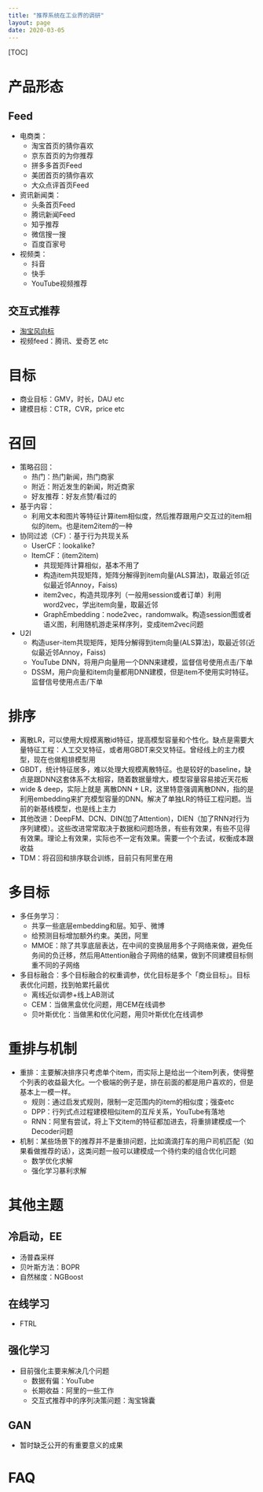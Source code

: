 ```yaml
---
title: "推荐系统在工业界的调研"
layout: page
date: 2020-03-05
---
```


[TOC]

# 产品形态
## Feed
- 电商类：
    - 淘宝首页的猜你喜欢
    - 京东首页的为你推荐
    - 拼多多首页Feed
    - 美团首页的猜你喜欢
    - 大众点评首页Feed
- 资讯新闻类：
    - 头条首页Feed
    - 腾讯新闻Feed
    - 知乎推荐
    - 微信搜一搜
    - 百度百家号
- 视频类：
    - 抖音
    - 快手
    - YouTube视频推荐

## 交互式推荐
- [淘宝风向标](https://mp.weixin.qq.com/s/oY9BBjAHUKZr6dVdnNtcbg)
- 视频feed：腾讯、爱奇艺 etc

# 目标
- 商业目标：GMV，时长，DAU etc
- 建模目标：CTR，CVR，price etc

# 召回
- 策略召回：
    - 热门：热门新闻，热门商家
    - 附近：附近发生的新闻，附近商家
    - 好友推荐：好友点赞/看过的
- 基于内容：
    - 利用文本和图片等特征计算item相似度，然后推荐跟用户交互过的item相似的item。也是item2item的一种
- 协同过滤（CF）：基于行为共现关系
    - UserCF：lookalike?
    - ItemCF：(item2item)
        - 共现矩阵计算相似，基本不用了
        - 构造item共现矩阵，矩阵分解得到item向量(ALS算法)，取最近邻(近似最近邻Annoy，Faiss)
        - item2vec，构造共现序列（一般用session或者订单）利用word2vec，学出item向量，取最近邻
        - GraphEmbedding：node2vec，randomwalk。构造session图或者语义图，利用随机游走采样序列，变成item2vec问题
- U2I
    - 构造user-item共现矩阵，矩阵分解得到item向量(ALS算法)，取最近邻(近似最近邻Annoy，Faiss)
    - YouTube DNN，将用户向量用一个DNN来建模，监督信号使用点击/下单
    - DSSM，用户向量和item向量都用DNN建模，但是item不使用实时特征。监督信号使用点击/下单



# 排序
- 离散LR，可以使用大规模离散id特征，提高模型容量和个性化。缺点是需要大量特征工程：人工交叉特征，或者用GBDT来交叉特征。曾经线上的主力模型，现在也做粗排模型用
- GBDT，统计特征居多，难以处理大规模离散特征。也是较好的baseline，缺点是跟DNN这套体系不太相容，随着数据量增大，模型容量容易接近天花板
- wide & deep，实际上就是 离散DNN + LR，这里特意强调离散DNN，指的是利用embedding来扩充模型容量的DNN。解决了单独LR的特征工程问题。当前的新基线模型，也是线上主力
- 其他改进：DeepFM、DCN、DIN(加了Attention)，DIEN（加了RNN对行为序列建模）。这些改进常常取决于数据和问题场景，有些有效果，有些不见得有效果。理论上有效果，实际也不一定有效果。需要一个个去试，权衡成本跟收益
- TDM：将召回和排序联合训练，目前只有阿里在用

# 多目标
- 多任务学习：
    - 共享一些底层embedding和层。知乎、微博
    - 给预测目标增加额外约束。美团，阿里
    - MMOE：除了共享底层表达，在中间的变换层用多个子网络来做，避免任务间的负迁移，然后用Attention融合子网络的结果，做到不同建模目标侧重不同的子网络
- 多目标融合：多个目标融合的权重调参，优化目标是多个「商业目标」。目标表优化问题，找到帕累托最优
    - 离线近似调参+线上AB测试
    - CEM：当做黑盒优化问题，用CEM在线调参
    - 贝叶斯优化：当做黑和优化问题，用贝叶斯优化在线调参

# 重排与机制
- 重排：主要解决排序只考虑单个item，而实际上是给出一个item列表，使得整个列表的收益最大化。一个极端的例子是，排在前面的都是用户喜欢的，但是基本上一模一样。
    - 规则：通过启发式规则，限制一定范围内的item的相似度；强查etc
    - DPP：行列式点过程建模相似item的互斥关系，YouTube有落地
    - RNN：阿里有尝试，将上下文item的特征都加进去，将重排建模成一个Decoder问题
- 机制：某些场景下的推荐并不是重排问题，比如滴滴打车的用户司机匹配（如果看做推荐的话），这类问题一般可以建模成一个待约束的组合优化问题
    - 数学优化求解
    - 强化学习暴利求解

# 其他主题
## 冷启动，EE
- 汤普森采样
- 贝叶斯方法：BOPR
- 自然梯度：NGBoost

## 在线学习
- FTRL

## 强化学习
- 目前强化主要来解决几个问题
    - 数据有偏：YouTube
    - 长期收益：阿里的一些工作
    - 交互式推荐中的序列决策问题：淘宝锦囊
## GAN
- 暂时缺乏公开的有重要意义的成果

# FAQ
